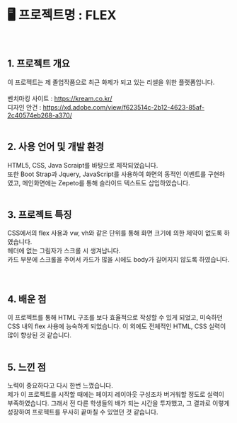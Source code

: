 # 🖥 프로젝트명 : FLEX
<br>

## 1. 프로젝트 개요
이 프로젝트는 제 졸업작품으로 최근 화제가 되고 있는 리셀을 위한 플랫폼입니다. <br><br>
벤치마킹 사이트 : https://kream.co.kr/ <br>
디자인 안건 : https://xd.adobe.com/view/f623514c-2b12-4623-85af-2c40574eb268-a370/ <br><br>

## 2. 사용 언어 및 개발 환경
HTML5, CSS, Java Scraipt를 바탕으로 제작되었습니다. <br>
또한 Boot Strap과 Jquery, JavaScript를 사용하여 화면의 동적인 이벤트를 구현하였고, 메인화면에는 Zepeto를 통해 슬라이드 텍스트도 삽입하였습니다. <br><br>

## 3. 프로젝트 특징
CSS에서의 flex 사용과 vw, vh와 같은 단위를 통해 화면 크기에 의한 제약이 없도록 하였습니다. <br>
헤더에 없는 그림자가 스크롤 시 생겨납니다. <br>
카드 부분에 스크롤을 주어서 카드가 많을 시에도 body가 길어지지 않도록 하였습니다. <br>
<br><br>

## 4. 배운 점
이 프로젝트를 통해 HTML 구조를 보다 효율적으로 작성할 수 있게 되었고, 미숙하던 CSS 내의 flex 사용에 능숙하게 되었습니다. 이 외에도 전체적인 HTML, CSS 실력이 많이 향상된 것 같습니다. <br><br>

## 5. 느낀 점
노력이 중요하다고 다시 한번 느꼈습니다. <br>
제가 이 프로젝트를 시작할 때에는 페이지 레이아웃 구성조차 버거워할 정도로 실력이 부족하였습니다. 그래서 전 다른 학생들의 배가 되는 시간을 투자했고, 그 결과로 이렇게 성장하여 프로젝트를 무사히 끝마칠 수 있었던 것 같습니다.